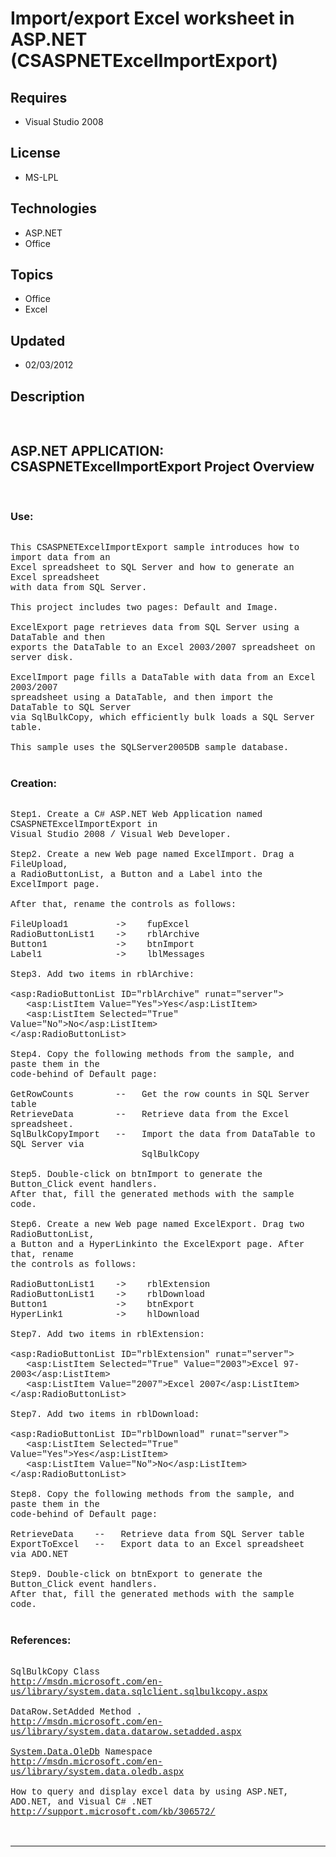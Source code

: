 # Import/export Excel worksheet in ASP.NET (CSASPNETExcelImportExport)
## Requires
- Visual Studio 2008
## License
- MS-LPL
## Technologies
- ASP.NET
- Office
## Topics
- Office
- Excel
## Updated
- 02/03/2012
## Description

<p style="font-family:Courier New">&nbsp;</p>
<h2>ASP.NET APPLICATION: CSASPNETExcelImportExport Project Overview</h2>
<p style="font-family:Courier New">&nbsp;</p>
<h3>Use:</h3>
<p style="font-family:Courier New"><br>
This CSASPNETExcelImportExport sample introduces how to import data from an <br>
Excel spreadsheet to SQL Server and how to generate an Excel spreadsheet <br>
with data from SQL Server.<br>
<br>
This project includes two pages: Default and Image.<br>
<br>
ExcelExport page retrieves data from SQL Server using a DataTable and then <br>
exports the DataTable to an Excel 2003/2007 spreadsheet on server disk. <br>
<br>
ExcelImport page fills a DataTable with data from an Excel 2003/2007 <br>
spreadsheet using a DataTable, and then import the DataTable to SQL Server <br>
via SqlBulkCopy, which efficiently bulk loads a SQL Server table.<br>
<br>
This sample uses the SQLServer2005DB sample database. <br>
<br>
</p>
<h3>Creation:</h3>
<p style="font-family:Courier New"><br>
Step1. Create a C# ASP.NET Web Application named CSASPNETExcelImportExport in <br>
Visual Studio 2008 / Visual Web Developer.<br>
<br>
Step2. Create a new Web page named ExcelImport. Drag a FileUpload,<br>
a RadioButtonList, a Button and a Label into the ExcelImport page. <br>
<br>
After that, rename the controls as follows:<br>
<br>
FileUpload1 &nbsp; &nbsp; &nbsp; &nbsp; -&gt; &nbsp; &nbsp;fupExcel <br>
RadioButtonList1 &nbsp; &nbsp;-&gt; &nbsp; &nbsp;rblArchive<br>
Button1 &nbsp; &nbsp; &nbsp; &nbsp; &nbsp; &nbsp; -&gt; &nbsp; &nbsp;btnImport<br>
Label1 &nbsp; &nbsp; &nbsp; &nbsp; &nbsp; &nbsp; &nbsp;-&gt; &nbsp; &nbsp;lblMessages<br>
<br>
Step3. Add two items in rblArchive:<br>
<br>
&lt;asp:RadioButtonList ID=&quot;rblArchive&quot; runat=&quot;server&quot;&gt;<br>
&nbsp; &nbsp;&lt;asp:ListItem Value=&quot;Yes&quot;&gt;Yes&lt;/asp:ListItem&gt;<br>
&nbsp; &nbsp;&lt;asp:ListItem Selected=&quot;True&quot; Value=&quot;No&quot;&gt;No&lt;/asp:ListItem&gt;<br>
&lt;/asp:RadioButtonList&gt; &nbsp; &nbsp;<br>
<br>
Step4. Copy the following methods from the sample, and paste them in the <br>
code-behind of Default page:<br>
<br>
GetRowCounts &nbsp; &nbsp; &nbsp; &nbsp;-- &nbsp; Get the row counts in SQL Server table<br>
RetrieveData &nbsp; &nbsp; &nbsp; &nbsp;-- &nbsp; Retrieve data from the Excel spreadsheet.<br>
SqlBulkCopyImport &nbsp; -- &nbsp; Import the data from DataTable to SQL Server via<br>
&nbsp;&nbsp;&nbsp;&nbsp;&nbsp;&nbsp;&nbsp;&nbsp;&nbsp;&nbsp;&nbsp;&nbsp;&nbsp;&nbsp;&nbsp;&nbsp;&nbsp;&nbsp;&nbsp;&nbsp;&nbsp;&nbsp;&nbsp;&nbsp; SqlBulkCopy<br>
<br>
Step5. Double-click on btnImport to generate the Button_Click event handlers.<br>
After that, fill the generated methods with the sample code.<br>
<br>
Step6. Create a new Web page named ExcelExport. Drag two RadioButtonList, <br>
a Button and a HyperLinkinto the ExcelExport page. After that, rename <br>
the controls as follows:<br>
<br>
RadioButtonList1 &nbsp; &nbsp;-&gt; &nbsp; &nbsp;rblExtension<br>
RadioButtonList1 &nbsp; &nbsp;-&gt; &nbsp; &nbsp;rblDownload<br>
Button1 &nbsp; &nbsp; &nbsp; &nbsp; &nbsp; &nbsp; -&gt; &nbsp; &nbsp;btnExport<br>
HyperLink1 &nbsp; &nbsp; &nbsp; &nbsp; &nbsp;-&gt; &nbsp; &nbsp;hlDownload<br>
<br>
Step7. Add two items in rblExtension:<br>
<br>
&lt;asp:RadioButtonList ID=&quot;rblExtension&quot; runat=&quot;server&quot;&gt;<br>
&nbsp; &nbsp;&lt;asp:ListItem Selected=&quot;True&quot; Value=&quot;2003&quot;&gt;Excel 97-2003&lt;/asp:ListItem&gt;<br>
&nbsp; &nbsp;&lt;asp:ListItem Value=&quot;2007&quot;&gt;Excel 2007&lt;/asp:ListItem&gt;<br>
&lt;/asp:RadioButtonList&gt; &nbsp;<br>
<br>
Step7. Add two items in rblDownload:<br>
<br>
&lt;asp:RadioButtonList ID=&quot;rblDownload&quot; runat=&quot;server&quot;&gt;<br>
&nbsp; &nbsp;&lt;asp:ListItem Selected=&quot;True&quot; Value=&quot;Yes&quot;&gt;Yes&lt;/asp:ListItem&gt;<br>
&nbsp; &nbsp;&lt;asp:ListItem Value=&quot;No&quot;&gt;No&lt;/asp:ListItem&gt;<br>
&lt;/asp:RadioButtonList&gt;<br>
<br>
Step8. Copy the following methods from the sample, and paste them in the <br>
code-behind of Default page:<br>
<br>
RetrieveData &nbsp; &nbsp;-- &nbsp; Retrieve data from SQL Server table<br>
ExportToExcel &nbsp; -- &nbsp; Export data to an Excel spreadsheet via ADO.NET<br>
<br>
Step9. Double-click on btnExport to generate the Button_Click event handlers.<br>
After that, fill the generated methods with the sample code.<br>
<br>
</p>
<h3>References:</h3>
<p style="font-family:Courier New"><br>
SqlBulkCopy Class<br>
<a href="http://msdn.microsoft.com/en-us/library/system.data.sqlclient.sqlbulkcopy.aspx" target="_blank">http://msdn.microsoft.com/en-us/library/system.data.sqlclient.sqlbulkcopy.aspx</a><br>
<br>
DataRow.SetAdded Method .<br>
<a href="http://msdn.microsoft.com/en-us/library/system.data.datarow.setadded.aspx" target="_blank">http://msdn.microsoft.com/en-us/library/system.data.datarow.setadded.aspx</a><br>
<br>
<a class="libraryLink" href="http://msdn.microsoft.com/en-US/library/System.Data.OleDb.aspx" target="_blank" title="Auto generated link to System.Data.OleDb">System.Data.OleDb</a> Namespace<br>
<a href="http://msdn.microsoft.com/en-us/library/system.data.oledb.aspx" target="_blank">http://msdn.microsoft.com/en-us/library/system.data.oledb.aspx</a><br>
<br>
How to query and display excel data by using ASP.NET, ADO.NET, and Visual C# .NET<br>
<a href="http://support.microsoft.com/kb/306572/" target="_blank">http://support.microsoft.com/kb/306572/</a><br>
<br>
<br>
</p>
<hr>
<div><a href="http://go.microsoft.com/?linkid=9759640" style="margin-top:3px"><img src="-onecodelogo" alt="">
</a></div>
